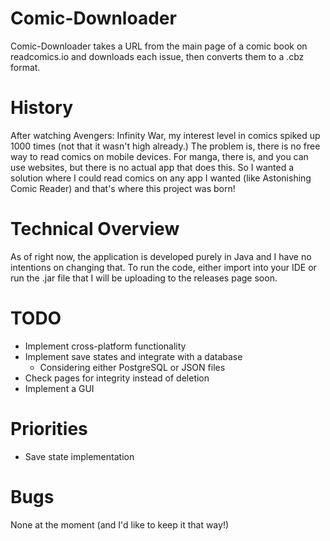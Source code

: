 # Comic-Downloader
Comic-Downloader takes a URL from the main page of a comic book on readcomics.io and downloads each issue, then converts them to a .cbz format.

# History
After watching Avengers: Infinity War, my interest level in comics spiked up 1000 times (not that it wasn't high already.) The problem is, there is no free way to read comics on mobile devices. For manga, there is, and you can use websites, but there is no actual app that does this. So I wanted a solution where I could read comics on any app I wanted (like Astonishing Comic Reader) and that's where this project was born!

# Technical Overview
As of right now, the application is developed purely in Java and I have no intentions on changing that. To run the code, either import into your IDE or run the .jar file that I will be uploading to the releases page soon. 

# TODO
- Implement cross-platform functionality
- Implement save states and integrate with a database
  - Considering either PostgreSQL or JSON files
- Check pages for integrity instead of deletion
- Implement a GUI

# Priorities
 - Save state implementation

# Bugs
None at the moment (and I'd like to keep it that way!)

